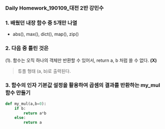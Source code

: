 ### Daily Homework_190109_대전 2반 강민수

### 1. 배웠던 내장 함수 중 5개만 나열

* abs(), max(), dict(), map(), zip()

### 2. 다음 중 틀린 것은

(1). 함수는 오직 하나의 객체만 반환할 수 있어서, return a, b 처럼 쓸 수 없다. **(X)**

> 튜플 형태 (a, b)로 출력된다.

### 3. 함수의 인자 기본값 설정을 활용하여 곱셈의 결과를 반환하는 my_mul 함수 만들기

```python
def my_mul(a,b=0):
    if b:
        return a*b
    else:
        return a
```

